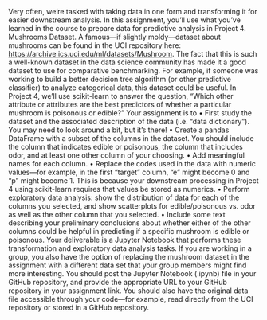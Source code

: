 Very often, we’re tasked with taking data in one form and transforming it for easier downstream analysis. In this
assignment, you’ll use what you’ve learned in the course to prepare data for predictive analysis in Project 4.
Mushrooms Dataset. A famous—if slightly moldy—dataset about mushrooms can be found in the UCI repository
here: https://archive.ics.uci.edu/ml/datasets/Mushroom. The fact that this is such a well-known dataset in the
data science community has made it a good dataset to use for comparative benchmarking. For example, if someone
was working to build a better decision tree algorithm (or other predictive classifier) to analyze categorical data,
this dataset could be useful. In Project 4, we’ll use scikit-learn to answer the question, “Which other attribute
or attributes are the best predictors of whether a particular mushroom is poisonous or edible?”
Your assignment is to
• First study the dataset and the associated description of the data (i.e. “data dictionary”). You may need to
look around a bit, but it’s there!
• Create a pandas DataFrame with a subset of the columns in the dataset. You should include the column
that indicates edible or poisonous, the column that includes odor, and at least one other column of your
choosing.
• Add meaningful names for each column.
• Replace the codes used in the data with numeric values—for example, in the first “target” column, “e” might
become 0 and “p” might become 1. This is because your downstream processing in Project 4 using
scikit-learn requires that values be stored as numerics.
• Perform exploratory data analysis: show the distribution of data for each of the columns you selected, and
show scatterplots for edible/poisonous vs. odor as well as the other column that you selected.
• Include some text describing your preliminary conclusions about whether either of the other columns
could be helpful in predicting if a specific mushroom is edible or poisonous.
Your deliverable is a Jupyter Notebook that performs these transformation and exploratory data analysis tasks.
If you are working in a group, you also have the option of replacing the mushroom dataset in the assignment with a
different data set that your group members might find more interesting.
You should post the Jupyter Notebook (.ipynb) file in your GitHub repository, and provide the appropriate URL to
your GitHub repository in your assignment link. You should also have the original data file accessible through your
code—for example, read directly from the UCI repository or stored in a GitHub repository.
